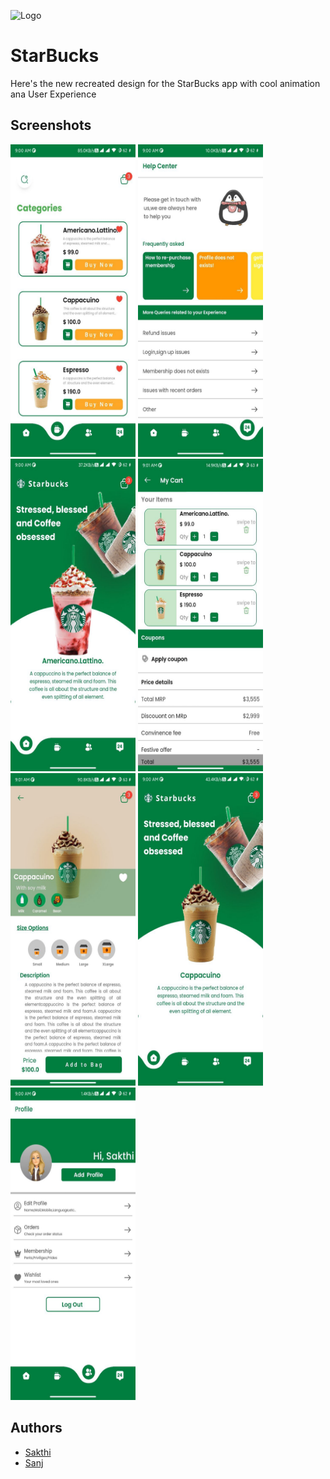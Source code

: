 
![Logo](https://upload.wikimedia.org/wikipedia/en/thumb/d/d3/Starbucks_Corporation_Logo_2011.svg/100px-Starbucks_Corporation_Logo_2011.svg.png)


# StarBucks

Here's the new recreated design for the StarBucks app with cool animation ana User Experience  



## Screenshots

<img src = "https://github.com/SG-sakthi/starbucks_flutter/blob/main/assets/Screenshots/photo_1_2023-01-01_09-03-12.jpg" width=200 height=500>
<img src = "https://github.com/SG-sakthi/starbucks_flutter/blob/main/assets/Screenshots/photo_2_2023-01-01_09-03-12.jpg" width=200 height=500>
<img src = "https://github.com/SG-sakthi/starbucks_flutter/blob/main/assets/Screenshots/photo_3_2023-01-01_09-03-12.jpg" width=200 height=500>
<img src = "https://github.com/SG-sakthi/starbucks_flutter/blob/main/assets/Screenshots/photo_4_2023-01-01_09-03-12.jpg" width=200 height=500>
<img src = "https://github.com/SG-sakthi/starbucks_flutter/blob/main/assets/Screenshots/photo_5_2023-01-01_09-03-12.jpg" width=200 height=500>
<img src = "https://github.com/SG-sakthi/starbucks_flutter/blob/main/assets/Screenshots/photo_6_2023-01-01_09-03-12.jpg" width=200 height=500>
<img src = "https://github.com/SG-sakthi/starbucks_flutter/blob/main/assets/Screenshots/photo_7_2023-01-01_09-03-12.jpg" width=200 height=500>


## Authors

- [Sakthi](https://www.github.com/SG-sakthi)
- [Sanj](https://www.github.com/hermes-maker)


